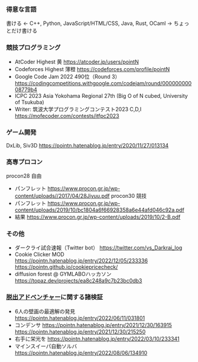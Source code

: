 ### 得意な言語
書ける ←
C++,
Python,
JavaScript/HTML/CSS,
Java,
Rust,
OCaml
→ ちょっとだけ書ける

### 競技プログラミング
* AtCoder Highest 黄 https://atcoder.jp/users/pointN
* Codeforces Highest 薄橙 https://codeforces.com/profile/pointN
* Google Code Jam 2022 490位（Round 3） https://codingcompetitions.withgoogle.com/codejam/round/00000000008779b4
* ICPC 2023 Asia Yokohama Regional 27th (Big O of N cubed, University of Tsukuba)
* Writer: 筑波大学プログラミングコンテスト2023 C,D,I https://mofecoder.com/contests/itfpc2023

### ゲーム開発
DxLib, Siv3D https://pointn.hatenablog.jp/entry/2020/11/27/013134

### 高専プロコン
procon28 自由
* パンフレット https://www.procon.gr.jp/wp-content/uploads//2017/04/28Jiyuu.pdf
procon30 競技
* パンフレット https://www.procon.gr.jp/wp-content/uploads/2019/10/bc1804a6f66928358a6e44afd046c92a.pdf
* 結果 https://www.procon.gr.jp/wp-content/uploads/2019/10/2-B.pdf

### その他
* ダークライ試合速報（Twitter bot） https://twitter.com/vs_Darkrai_log
* Cookie Clicker MOD https://pointn.hatenablog.jp/entry/2022/12/05/233336 https://pointn.github.io/cookiepricecheck/ 
* diffusion forest @ GYMLABOハッカソン https://topaz.dev/projects/ea8c248a9c7b23bc0db3

### [脱出アドベンチャー](https://www.arcsystemworks.jp/mnd_p/)に関する諸検証

* 6人の壁画の最適解の発見 https://pointn.hatenablog.jp/entry/2022/06/11/031801
* コンデンサ https://pointn.hatenablog.jp/entry/2021/12/30/163915 https://pointn.hatenablog.jp/entry/2021/12/30/215250
* 右手に栄光を https://pointn.hatenablog.jp/entry/2022/03/10/233341
* マインスイーパ自動ソルバ https://pointn.hatenablog.jp/entry/2022/08/06/134910
